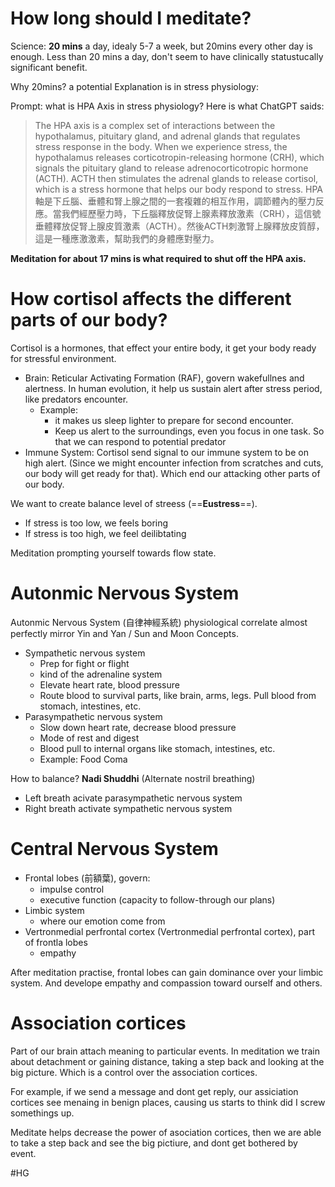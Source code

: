 # How long should I meditate?
Science: **20 mins** a day, idealy 5-7 a week, but 20mins every other day is enough.
Less than 20 mins a day, don't seem to have clinically statustucally significant benefit.

Why 20mins? a potential Explanation is in stress physiology:

Prompt: what is HPA Axis in stress physiology?
Here is what ChatGPT saids:
> The HPA axis is a complex set of interactions between the hypothalamus, pituitary gland, and adrenal glands that regulates stress response in the body. When we experience stress, the hypothalamus releases corticotropin-releasing hormone (CRH), which signals the pituitary gland to release adrenocorticotropic hormone (ACTH). ACTH then stimulates the adrenal glands to release cortisol, which is a stress hormone that helps our body respond to stress.
> HPA軸是下丘腦、垂體和腎上腺之間的一套複雜的相互作用，調節體內的壓力反應。當我們經歷壓力時，下丘腦釋放促腎上腺素釋放激素（CRH），這信號垂體釋放促腎上腺皮質激素（ACTH）。然後ACTH刺激腎上腺釋放皮質醇，這是一種應激激素，幫助我們的身體應對壓力。

**Meditation for about 17 mins is what required to shut off the HPA axis.**

# How cortisol affects the different parts of our body?

Cortisol is a hormones, that effect your entire body, it get your body ready for stressful environment.
- Brain:  Reticular Activating Formation (RAF), govern wakefullnes and alertness. In human evolution, it help us sustain alert after stress period, like predators encounter. 
	- Example:
		- it makes us sleep lighter to prepare for second encounter. 
		- Keep us alert to the surroundings, even you focus in one task. So that we can respond to potential predator
- Immune System: Cortisol send signal to our immune system to be on high alert. (Since we might encounter infection from scratches and cuts, our body will get ready for that). Which end our attacking other parts of our body.

We want to create balance level of streess (==**Eustress**==).
- If stress is too low, we feels boring
- If stress is too high, we feel deilibtating

Meditation prompting yourself towards flow state.

# Autonmic Nervous System

Autonmic Nervous System (自律神經系統) physiological correlate almost perfectly mirror Yin and Yan / Sun and Moon Concepts.

- Sympathetic nervous system
	- Prep for fight or flight
	- kind of the adrenaline system
	- Elevate heart rate, blood pressure
	- Route blood to survival parts, like brain, arms, legs. Pull blood from stomach, intestines, etc. 
- Parasympathetic nervous system
	- Slow down heart rate, decrease blood pressure
	- Mode of rest and digest
	- Blood pull to internal organs like stomach, intestines, etc.
	- Example: Food Coma

How to balance?
**Nadi Shuddhi** (Alternate nostril breathing)
- Left breath acivate parasympathetic nervous system
- Right breath activate sympathetic nervous system

# Central Nervous System

- Frontal lobes (前額葉), govern:
	- impulse control
	- executive function (capacity to follow-through our plans)
- Limbic system
	- where our emotion come from
- Vertronmedial perfrontal cortex (Vertronmedial perfrontal cortex), part of frontla lobes
	- empathy

After meditation practise, frontal lobes can gain dominance over your limbic system. And develope empathy and compassion toward ourself and others.

# Association cortices

Part of our brain attach meaning to particular events.
In meditation we train about detachment or gaining distance, taking a step back and looking at the big picture. Which is a control over the association cortices.

For example, if we send a message and dont get reply, our assiciation cortices see menaing in benign places, causing us starts to think did I screw somethings up.

Meditate helps decrease the power of asociation cortices, then we are able to take a step back and see the big pictiure, and dont get bothered by event.

#HG



